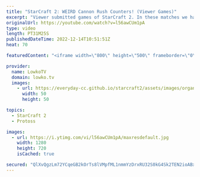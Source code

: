 ```yaml
---
title: "StarCraft 2: WEIRD Cannon Rush Counters! (Viewer Games)"
excerpt: "Viewer submitted games of StarCraft 2. In these matches we have a look at some questionable Cannon Rushes, with even more questionable responses.  If you want me to cast your StarCraft 2 match next, you can submit your best game to replays@lowko.tv.   Support my work on Patreon: https://www.patreon.com/lowkotv"
originalUrl: https://youtube.com/watch?v=l56awCUm1pA
type: video
length: PT31M25S
publishedDateTime: 2022-12-14T10:51:51Z
heat: 70

featuredContent: "<iframe width=\"800\" height=\"500\" frameborder=\"0\" src=\"https://www.youtube.com/embed/l56awCUm1pA\" allow=\"accelerometer; autoplay; encrypted-media; gyroscope; picture-in-picture\" allowfullscreen></iframe>"

provider:
  name: LowkoTV
  domain: lowko.tv
  images:
    - url: https://everyday-cc.github.io/starcraft2/assets/images/organizations/lowko.tv-50x50.jpg
      width: 50
      height: 50

topics:
  - StarCraft 2
  - Protoss

images:
  - url: https://i.ytimg.com/vi/l56awCUm1pA/maxresdefault.jpg
    width: 1280
    height: 720
    isCached: true

secured: "QlXvQgzLm72YCqeGB2kOrTs8lVMpfML1nmmYzDrxRU32S0kG4Sk2TEN2ioABxV3zR0SbFlsO4Enppsehunqr9hBNGjKHidNOpeDa5MdooQ7vnrdA80EijwT/J9H9KW9A2S/QDZfym13MhRUpL4Ldq9pUO/ZhPzTSmikLRCV12LnGQnmalgNdRaYuswr7tLG0yyMmyNZ8FiHit+GaYmT12Is4gn8fpDHIs5VaNlPlB21Td6wHZlJ2Se0QniMKogF380oy/eF4JQy+qJ5qog0dj49Y7V501ZD2kMzCgdXqU30TQzPY7XhatTcArEW1OgtHTo9wfQUbO05Jnq+anleZKLni4CJpHfn5PK1uOr06u9hZe/tbDirWkxCBHMaIDhmWkGiXBPM9of/Cj3LNtVXpiuQ8/DRJ6qiBzLdtbf5bTyg=;jt/PAsr1/sTHXTJDiB7nNQ=="
---
```


